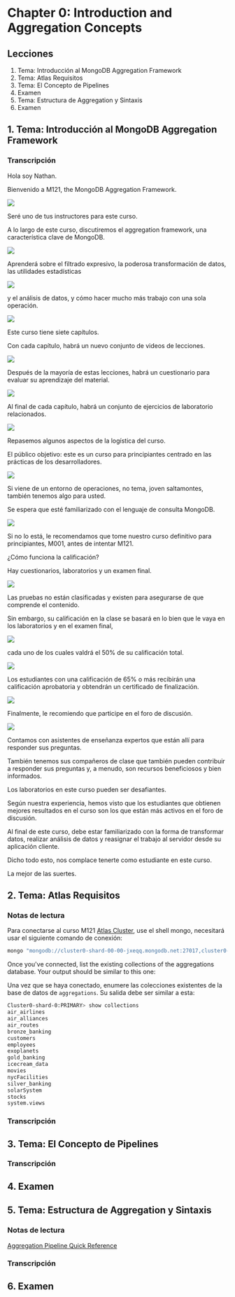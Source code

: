 # Chapter 0: Introduction and Aggregation Concepts

## Lecciones

1. Tema: Introducción al MongoDB Aggregation Framework
2. Tema: Atlas Requisitos
3. Tema: El Concepto de Pipelines
4. Examen
5. Tema: Estructura de Aggregation y Sintaxis
6. Examen


## 1. Tema: Introducción al MongoDB Aggregation Framework

### Transcripción

Hola soy Nathan.

Bienvenido a M121, the MongoDB Aggregation Framework.

<img src="images/m121/c0/0-1-M121.png">

Seré uno de tus instructores para este curso.

A lo largo de este curso, discutiremos el aggregation framework, una característica clave de MongoDB.

<img src="images/m121/c0/0-1-key.png">

Aprenderá sobre el filtrado expresivo, la poderosa transformación de datos, las utilidades estadísticas 

<img src="images/m121/c0/0-1-aprender.png">

y el análisis de datos, y cómo hacer mucho más trabajo con una sola operación.

<img src="images/m121/c0/0-1-single.png">

Este curso tiene siete capítulos.

Con cada capítulo, habrá un nuevo conjunto de videos de lecciones.

<img src="images/m121/c0/0-1-video.png">

Después de la mayoría de estas lecciones, habrá un cuestionario para evaluar su aprendizaje del material.

<img src="images/m121/c0/0-1-quiz.png">

Al final de cada capítulo, habrá un conjunto de ejercicios de laboratorio relacionados.

<img src="images/m121/c0/0-1-lab.png">

Repasemos algunos aspectos de la logística del curso.

El público objetivo: este es un curso para principiantes centrado en las prácticas de los desarrolladores.

<img src="images/m121/c0/0-1-begin.png">

Si viene de un entorno de operaciones, no tema, joven saltamontes, también tenemos algo para usted.

Se espera que esté familiarizado con el lenguaje de consulta MongoDB.

<img src="images/m121/c0/0-1-query.png">

Si no lo está, le recomendamos que tome nuestro curso definitivo para principiantes, M001, antes de intentar M121.

¿Cómo funciona la calificación?

Hay cuestionarios, laboratorios y un examen final.

<img src="images/m121/c0/0-1-calificacion.png">

Las pruebas no están clasificadas y existen para asegurarse de que comprende el contenido.

Sin embargo, su calificación en la clase se basará en lo bien que le vaya en los laboratorios y en el examen final, 

<img src="images/m121/c0/0-1-calificacion-2.png">

cada uno de los cuales valdrá el 50% de su calificación total.

<img src="images/m121/c0/0-1-calificacion-3.png">

Los estudiantes con una calificación de 65% o más recibirán una calificación aprobatoria y obtendrán un certificado de finalización.

<img src="images/m121/c0/0-1-mas65.png">

Finalmente, le recomiendo que participe en el foro de discusión.

<img src="images/m121/c0/0-1-discussion.png">

Contamos con asistentes de enseñanza expertos que están allí para responder sus preguntas.

También tenemos sus compañeros de clase que también pueden contribuir a responder sus preguntas y, a menudo, son recursos beneficiosos y bien informados.

Los laboratorios en este curso pueden ser desafiantes.

Según nuestra experiencia, hemos visto que los estudiantes que obtienen mejores resultados en el curso son los que están más activos en el foro de discusión.

Al final de este curso, debe estar familiarizado con la forma de transformar datos, realizar análisis de datos y reasignar el trabajo al servidor desde su aplicación cliente.

Dicho todo esto, nos complace tenerte como estudiante en este curso.

La mejor de las suertes.

## 2. Tema: Atlas Requisitos

### Notas de lectura

Para conectarse al curso M121 [Atlas Cluster](https://www.mongodb.com/cloud/atlas), use el shell mongo, necesitará usar el siguiente comando de conexión:

```sh
mongo "mongodb://cluster0-shard-00-00-jxeqq.mongodb.net:27017,cluster0-shard-00-01-jxeqq.mongodb.net:27017,cluster0-shard-00-02-jxeqq.mongodb.net:27017/aggregations?replicaSet=Cluster0-shard-0" --authenticationDatabase admin --ssl -u m121 -p aggregations --norc
```

Once you've connected, list the existing collections of the aggregations database. Your output should be similar to this one:

Una vez que se haya conectado, enumere las colecciones existentes de la base de datos de `aggregations`. Su salida debe ser similar a esta:

```sh
Cluster0-shard-0:PRIMARY> show collections
air_airlines
air_alliances
air_routes
bronze_banking
customers
employees
exoplanets
gold_banking
icecream_data
movies
nycFacilities
silver_banking
solarSystem
stocks
system.views
```

### Transcripción

## 3. Tema: El Concepto de Pipelines

### Transcripción

## 4. Examen

## 5. Tema: Estructura de Aggregation y Sintaxis

### Notas de lectura

[Aggregation Pipeline Quick Reference](https://docs.mongodb.com/manual/meta/aggregation-quick-reference/)

### Transcripción

## 6. Examen
